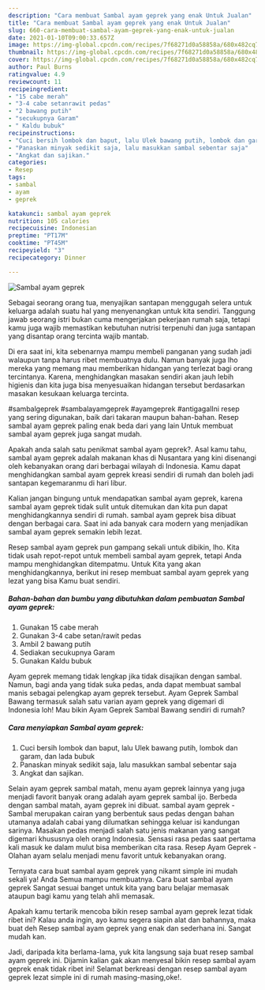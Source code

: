 ```yaml
---
description: "Cara membuat Sambal ayam geprek yang enak Untuk Jualan"
title: "Cara membuat Sambal ayam geprek yang enak Untuk Jualan"
slug: 660-cara-membuat-sambal-ayam-geprek-yang-enak-untuk-jualan
date: 2021-01-10T09:00:33.657Z
image: https://img-global.cpcdn.com/recipes/7f68271d0a58858a/680x482cq70/sambal-ayam-geprek-foto-resep-utama.jpg
thumbnail: https://img-global.cpcdn.com/recipes/7f68271d0a58858a/680x482cq70/sambal-ayam-geprek-foto-resep-utama.jpg
cover: https://img-global.cpcdn.com/recipes/7f68271d0a58858a/680x482cq70/sambal-ayam-geprek-foto-resep-utama.jpg
author: Paul Burns
ratingvalue: 4.9
reviewcount: 11
recipeingredient:
- "15 cabe merah"
- "3-4 cabe setanrawit pedas"
- "2 bawang putih"
- "secukupnya Garam"
- " Kaldu bubuk"
recipeinstructions:
- "Cuci bersih lombok dan baput, lalu Ulek bawang putih, lombok dan garam, dan lada bubuk"
- "Panaskan minyak sedikit saja, lalu masukkan sambal sebentar saja"
- "Angkat dan sajikan."
categories:
- Resep
tags:
- sambal
- ayam
- geprek

katakunci: sambal ayam geprek 
nutrition: 105 calories
recipecuisine: Indonesian
preptime: "PT17M"
cooktime: "PT45M"
recipeyield: "3"
recipecategory: Dinner

---
```



![Sambal ayam geprek](https://img-global.cpcdn.com/recipes/7f68271d0a58858a/680x482cq70/sambal-ayam-geprek-foto-resep-utama.jpg)

Sebagai seorang orang tua, menyajikan santapan menggugah selera untuk keluarga adalah suatu hal yang menyenangkan untuk kita sendiri. Tanggung jawab seorang istri bukan cuma mengerjakan pekerjaan rumah saja, tetapi kamu juga wajib memastikan kebutuhan nutrisi terpenuhi dan juga santapan yang disantap orang tercinta wajib mantab.

Di era  saat ini, kita sebenarnya mampu membeli panganan yang sudah jadi walaupun tanpa harus ribet membuatnya dulu. Namun banyak juga lho mereka yang memang mau memberikan hidangan yang terlezat bagi orang tercintanya. Karena, menghidangkan masakan sendiri akan jauh lebih higienis dan kita juga bisa menyesuaikan hidangan tersebut berdasarkan masakan kesukaan keluarga tercinta. 

#sambalgeprek #sambalayamgeprek #ayamgeprek #antigagalIni resep yang sering digunakan, baik dari takaran maupun bahan-bahan. Resep sambal ayam geprek paling enak beda dari yang lain Untuk membuat sambal ayam geprek juga sangat mudah.

Apakah anda salah satu penikmat sambal ayam geprek?. Asal kamu tahu, sambal ayam geprek adalah makanan khas di Nusantara yang kini disenangi oleh kebanyakan orang dari berbagai wilayah di Indonesia. Kamu dapat menghidangkan sambal ayam geprek kreasi sendiri di rumah dan boleh jadi santapan kegemaranmu di hari libur.

Kalian jangan bingung untuk mendapatkan sambal ayam geprek, karena sambal ayam geprek tidak sulit untuk ditemukan dan kita pun dapat menghidangkannya sendiri di rumah. sambal ayam geprek bisa dibuat dengan berbagai cara. Saat ini ada banyak cara modern yang menjadikan sambal ayam geprek semakin lebih lezat.

Resep sambal ayam geprek pun gampang sekali untuk dibikin, lho. Kita tidak usah repot-repot untuk membeli sambal ayam geprek, tetapi Anda mampu menghidangkan ditempatmu. Untuk Kita yang akan menghidangkannya, berikut ini resep membuat sambal ayam geprek yang lezat yang bisa Kamu buat sendiri.

<!--inarticleads1-->

##### Bahan-bahan dan bumbu yang dibutuhkan dalam pembuatan Sambal ayam geprek:

1. Gunakan 15 cabe merah
1. Gunakan 3-4 cabe setan/rawit pedas
1. Ambil 2 bawang putih
1. Sediakan secukupnya Garam
1. Gunakan  Kaldu bubuk


Ayam geprek memang tidak lengkap jika tidak disajikan dengan sambal. Namun, bagi anda yang tidak suka pedas, anda dapat membuat sambal manis sebagai pelengkap ayam geprek tersebut. Ayam Geprek Sambal Bawang termasuk salah satu varian ayam geprek yang digemari di Indonesia loh! Mau bikin Ayam Geprek Sambal Bawang sendiri di rumah? 

<!--inarticleads2-->

##### Cara menyiapkan Sambal ayam geprek:

1. Cuci bersih lombok dan baput, lalu Ulek bawang putih, lombok dan garam, dan lada bubuk
1. Panaskan minyak sedikit saja, lalu masukkan sambal sebentar saja
1. Angkat dan sajikan.


Selain ayam geprek sambal matah, menu ayam geprek lainnya yang juga menjadi favorit banyak orang adalah ayam geprek sambal ijo. Berbeda dengan sambal matah, ayam geprek ini dibuat. sambal ayam geprek - Sambal merupakan cairan yang berbentuk saus pedas dengan bahan utamanya adalah cabai yang dilumatkan sehingga keluar isi kandungan sarinya. Masakan pedas menjadi salah satu jenis makanan yang sangat digemari khususnya oleh orang Indonesia. Sensasi rasa pedas saat pertama kali masuk ke dalam mulut bisa memberikan cita rasa. Resep Ayam Geprek - Olahan ayam selalu menjadi menu favorit untuk kebanyakan orang. 

Ternyata cara buat sambal ayam geprek yang nikamt simple ini mudah sekali ya! Anda Semua mampu membuatnya. Cara buat sambal ayam geprek Sangat sesuai banget untuk kita yang baru belajar memasak ataupun bagi kamu yang telah ahli memasak.

Apakah kamu tertarik mencoba bikin resep sambal ayam geprek lezat tidak ribet ini? Kalau anda ingin, ayo kamu segera siapin alat dan bahannya, maka buat deh Resep sambal ayam geprek yang enak dan sederhana ini. Sangat mudah kan. 

Jadi, daripada kita berlama-lama, yuk kita langsung saja buat resep sambal ayam geprek ini. Dijamin kalian gak akan menyesal bikin resep sambal ayam geprek enak tidak ribet ini! Selamat berkreasi dengan resep sambal ayam geprek lezat simple ini di rumah masing-masing,oke!.

